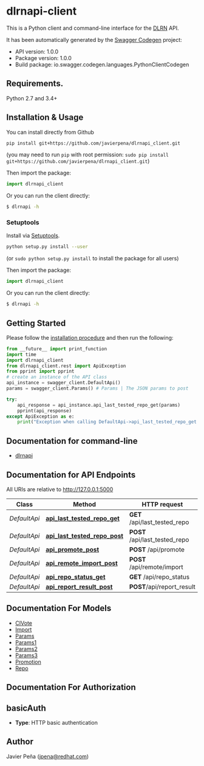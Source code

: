 # dlrnapi-client

This is a Python client and command-line interface for the [DLRN](https://github.com/openstack-packages/DLRN) API.

It has been automatically generated by the [Swagger Codegen](https://github.com/swagger-api/swagger-codegen) project:

-   API version: 1.0.0
-   Package version: 1.0.0
-   Build package: io.swagger.codegen.languages.PythonClientCodegen

## Requirements.

Python 2.7 and 3.4+

## Installation & Usage

You can install directly from Github

```sh
pip install git+https://github.com/javierpena/dlrnapi_client.git
```
(you may need to run `pip` with root permission: `sudo pip install git+https://github.com/javierpena/dlrnapi_client.git`)

Then import the package:
```python
import dlrnapi_client
```

Or you can run the client directly:

```bash
$ dlrnapi -h
```

### Setuptools

Install via [Setuptools](http://pypi.python.org/pypi/setuptools).

```sh
python setup.py install --user
```
(or `sudo python setup.py install` to install the package for all users)

Then import the package:
```python
import dlrnapi_client
```

Or you can run the client directly:

```bash
$ dlrnapi -h
```

## Getting Started

Please follow the [installation procedure](#installation--usage) and then run the following:

```python
from __future__ import print_function
import time
import dlrnapi_client
from dlrnapi_client.rest import ApiException
from pprint import pprint
# create an instance of the API class
api_instance = swagger_client.DefaultApi()
params = swagger_client.Params() # Params | The JSON params to post

try:
    api_response = api_instance.api_last_tested_repo_get(params)
    pprint(api_response)
except ApiException as e:
    print("Exception when calling DefaultApi->api_last_tested_repo_get: %s\n" % e)

```

## Documentation for command-line
-   [dlrnapi](docs/command-line.md)

## Documentation for API Endpoints

All URIs are relative to <http://127.0.0.1:5000>

Class |Method |HTTP request |Description
------------ | ------------- | ------------- | -------------
*DefaultApi*|[**api_last_tested_repo_get**](docs/DefaultApi.md#api_last_tested_repo_get)|**GET** /api/last_tested_repo|
*DefaultApi*|[**api_last_tested_repo_post**](docs/DefaultApi.md#api_last_tested_repo_post)|**POST** /api/last_tested_repo|
*DefaultApi*|[**api_promote_post**](docs/DefaultApi.md#api_promote_post)|**POST** /api/promote|
*DefaultApi*|[**api_remote_import_post**](docs/DefaultApi.md#api_remote_import_post)|**POST** /api/remote/import|
*DefaultApi*|[**api_repo_status_get**](docs/DefaultApi.md#api_repo_status_get)|**GET** /api/repo_status|
*DefaultApi*|[**api_report_result_post**](docs/DefaultApi.md#api_report_result_post)|**POST**/api/report_result|


## Documentation For Models

-   [CIVote](docs/CIVote.md)
-   [Import](docs/ModelImport.md)
-   [Params](docs/Params.md)
-   [Params1](docs/Params1.md)
-   [Params2](docs/Params2.md)
-   [Params3](docs/Params3.md)
-   [Promotion](docs/Promotion.md)
-   [Repo](docs/Repo.md)


## Documentation For Authorization


## basicAuth

-   **Type**: HTTP basic authentication


## Author

Javier Peña (jpena@redhat.com)
